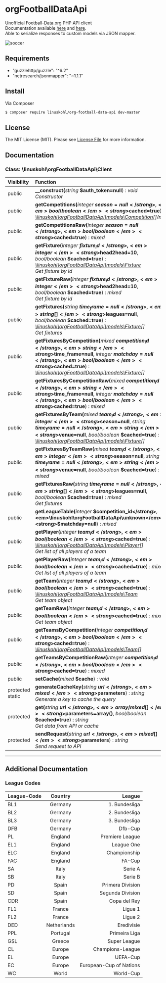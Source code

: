 # orgFootballDataApi

Unofficial Football-Data.org PHP API client<br>
Documentation available [here](http://api.football-data.org/documentation) and [here](http://api.football-data.org/docs/v1/index.html).<br>
Able to serialize responses to custom models via JSON mapper.<br>

![soccer](https://images.pexels.com/photos/17598/pexels-photo.jpg?w=1260&h=750&auto=compress&cs=tinysrgb "")

## Requirements
-  "guzzlehttp/guzzle": "^6.2"
-  "netresearch/jsonmapper": "~1.1.1"


## Install

Via Composer

``` bash
$ composer require linuskohl/org-football-data-api dev-master
```

## License

The MIT License (MIT). Please see [License File](LICENSE.md) for more information.

[link-author]: https://github.com/linuskohl

## Documentation
### Class: \linuskohl\orgFootballDataApi\Client
| Visibility | Function |
|:-----------|:---------|
| public | <strong>__construct(</strong><em>string</em> <strong>$auth_token=null</strong>)</strong> : <em>void</em><br /><em>Constructor</em> |
| public | <strong>getCompetitions(</strong><em>integer</em> <strong>$season=null</strong>, <em>bool/boolean</em> <strong>$cached=true</strong>)</strong> : <em>[\linuskohl\orgFootballDataApi\models\Competition](#class-linuskohlorgfootballdataapimodelscompetition)[]/null</em> |
| public | <strong>getCompetitionsRaw(</strong><em>integer</em> <strong>$season=null</strong>, <em>bool/boolean</em> <strong>$cached=true</strong>)</strong> : <em>mixed</em> |
| public | <strong>getFixture(</strong><em>integer</em> <strong>$fixture_id</strong>, <em>integer</em> <strong>$head2head=10</strong>, <em>bool/boolean</em> <strong>$cached=true</strong>)</strong> : <em>[\linuskohl\orgFootballDataApi\models\Fixture](#class-linuskohlorgfootballdataapimodelsfixture)</em><br /><em>Get fixture by id</em> |
| public | <strong>getFixtureRaw(</strong><em>integer</em> <strong>$fixture_id</strong>, <em>integer</em> <strong>$head2head=10</strong>, <em>bool/boolean</em> <strong>$cached=true</strong>)</strong> : <em>mixed</em><br /><em>Get fixture by id</em> |
| public | <strong>getFixtures(</strong><em>string</em> <strong>$time_frame=null</strong>, <em>string[]</em> <strong>$leagues=null</strong>, <em>bool/boolean</em> <strong>$cached=true</strong>)</strong> : <em>[\linuskohl\orgFootballDataApi\models\Fixture](#class-linuskohlorgfootballdataapimodelsfixture)[]</em><br /><em>Get fixtures</em> |
| public | <strong>getFixturesByCompetition(</strong><em>mixed</em> <strong>$competition_id</strong>, <em>string</em> <strong>$time_frame=null</strong>, <em>integer</em> <strong>$matchday=null</strong>, <em>bool/boolean</em> <strong>$cached=true</strong>)</strong> : <em>[\linuskohl\orgFootballDataApi\models\Fixture](#class-linuskohlorgfootballdataapimodelsfixture)[]</em> |
| public | <strong>getFixturesByCompetitionRaw(</strong><em>mixed</em> <strong>$competition_id</strong>, <em>string</em> <strong>$time_frame=null</strong>, <em>integer</em> <strong>$matchday=null</strong>, <em>bool/boolean</em> <strong>$cached=true</strong>)</strong> : <em>mixed</em> |
| public | <strong>getFixturesByTeam(</strong><em>mixed</em> <strong>$team_id</strong>, <em>integer</em> <strong>$season=null</strong>, <em>string</em> <strong>$time_frame=null</strong>, <em>string</em> <strong>$venue=null</strong>, <em>bool/boolean</em> <strong>$cached=true</strong>)</strong> : <em>[\linuskohl\orgFootballDataApi\models\Fixture](#class-linuskohlorgfootballdataapimodelsfixture)[]</em> |
| public | <strong>getFixturesByTeamRaw(</strong><em>mixed</em> <strong>$team_id</strong>, <em>integer</em> <strong>$season=null</strong>, <em>string</em> <strong>$time_frame=null</strong>, <em>string</em> <strong>$venue=null</strong>, <em>bool/boolean</em> <strong>$cached=true</strong>)</strong> : <em>mixed</em> |
| public | <strong>getFixturesRaw(</strong><em>string</em> <strong>$time_frame=null</strong>, <em>string[]</em> <strong>$leagues=null</strong>, <em>bool/boolean</em> <strong>$cached=true</strong>)</strong> : <em>mixed</em><br /><em>Get fixtures</em> |
| public | <strong>getLeagueTable(</strong><em>integer</em> <strong>$competition_id</strong>, <em>\linuskohl\orgFootballDataApi\unknown</em> <strong>$matchday=null</strong>)</strong> : <em>mixed</em> |
| public | <strong>getPlayer(</strong><em>integer</em> <strong>$team_id</strong>, <em>bool/boolean</em> <strong>$cached=true</strong>)</strong> : <em>[\linuskohl\orgFootballDataApi\models\Player](#class-linuskohlorgfootballdataapimodelsplayer)[]</em><br /><em>Get list of all players of a team</em> |
| public | <strong>getPlayerRaw(</strong><em>integer</em> <strong>$team_id</strong>, <em>bool/boolean</em> <strong>$cached=true</strong>)</strong> : <em>mixed</em><br /><em>Get list of all players of a team</em> |
| public | <strong>getTeam(</strong><em>integer</em> <strong>$team_id</strong>, <em>bool/boolean</em> <strong>$cached=true</strong>)</strong> : <em>[\linuskohl\orgFootballDataApi\models\Team](#class-linuskohlorgfootballdataapimodelsteam)</em><br /><em>Get team object</em> |
| public | <strong>getTeamRaw(</strong><em>integer</em> <strong>$team_id</strong>, <em>bool/boolean</em> <strong>$cached=true</strong>)</strong> : <em>mixed</em><br /><em>Get team object</em> |
| public | <strong>getTeamsByCompetition(</strong><em>integer</em> <strong>$competition_id</strong>, <em>bool/boolean</em> <strong>$cached=true</strong>)</strong> : <em>[\linuskohl\orgFootballDataApi\models\Team](#class-linuskohlorgfootballdataapimodelsteam)[]</em> |
| public | <strong>getTeamsByCompetitionRaw(</strong><em>integer</em> <strong>$competition_id</strong>, <em>bool/boolean</em> <strong>$cached=true</strong>)</strong> : <em>mixed</em> |
| public | <strong>setCache(</strong><em>mixed</em> <strong>$cache</strong>)</strong> : <em>void</em> |
| protected static | <strong>generateCacheKey(</strong><em>string</em> <strong>$url</strong>, <em>mixed</em> <strong>$parameters</strong>)</strong> : <em>string</em><br /><em>Generate a key to cache the query</em> |
| protected | <strong>get(</strong><em>string</em> <strong>$url</strong>, <em>array/mixed[]</em> <strong>$parameters=array()</strong>, <em>bool/boolean</em> <strong>$cached=true</strong>)</strong> : <em>string</em><br /><em>Get data from API or cache</em> |
| protected | <strong>sendRequest(</strong><em>string</em> <strong>$url</strong>, <em>mixed[]</em> <strong>$parameters</strong>)</strong> : <em>string</em><br /><em>Send request to API</em> |
<hr /> 



## Additional Documentation
### League Codes
League-Code | Country | League
---|:---:|------:
BL1| Germany |1. Bundesliga 
BL2|Germany|2. Bundesliga
BL3 |Germany|3. Bundesliga
DFB|Germany|Dfb-Cup
PL|England|Premiere League
EL1|England|League One
ELC|England|Championship
FAC|England|FA-Cup
SA|Italy|Serie A|
SB|Italy|Serie B
PD|Spain|Primera Division
SD|Spain|Segunda Division
CDR|Spain|Copa del Rey
FL1|France|Ligue 1
FL2|France|Ligue 2
DED|Netherlands|Eredivisie
PPL|Portugal|Primeira Liga
GSL|Greece|Super League
CL|Europe|Champions-League
EL|Europe|UEFA-Cup
EC|Europe|European-Cup of Nations
WC|World|World-Cup
